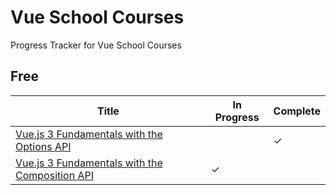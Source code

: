 # Vue School Courses

Progress Tracker for Vue School Courses

## Free
| Title | In Progress | Complete |
|-------|-------------|----------|
| [Vue.js 3 Fundamentals with the Options API](https://vueschool.io/courses/vuejs-3-fundamentals) |  | &#10003; |
| [Vue.js 3 Fundamentals with the Composition API](https://vueschool.io/courses/vue-js-fundamentals-with-the-composition-api) | &#10003; |  |